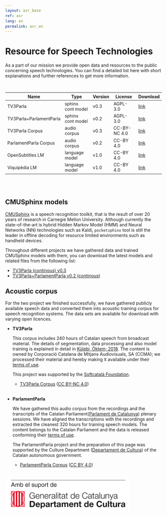```yaml
---
layout: asr_base
ref: asr
lang: en
permalink: asr_en
---
```

<style>
table {
    width:100%;
}
</style>

# Resource for Speech Technologies

As a part of our mission we provide open data and resources to the public 
concerning speech technologies. You can find a detailed list here with short 
explanations and further references to get more information.
  
<br /> 

| Name                    | Type              | Version | License  | Download |
|-------------------------|-----------        |---------|----------| -------- |
| TV3Parla                | sphinx cont model | v0.3    | AGPL-3.0 | [link]() |
| TV3Parla+ParlamentParla | sphinx cont model | v0.2    | AGPL-3.0 | [link]() |
| TV3Parla Corpus         | audio corpus      | v0.3    | CC-BY-NC 4.0 | [link]() |
| ParlamentParla Corpus   | audio corpus      | v0.2    | CC-BY 4.0 | [link]() |
| OpenSubtitles LM        | language model    | v1.0    | CC-BY 4.0 | [link]() |
| Viquipèdia LM           | language model    | v1.0    | CC-BY 4.0 | [link]() | 
 
<br />
<br />

## CMUSphinx models

[CMUSphinx](https://cmusphinx.github.io/) is a speech recognition toolkit, 
that is the result of over 20 years of research in Carnegie Mellon University. 
Although currently the state-of-the-art is hybrid Hidden Markov Model (HMM) and
Neural Networks (NN) technologies such as Kaldi, `pocketsphinx` tool is still 
the leader in offline decoding for resource limited environments such as 
handheld devices.

Throughout different projects we have gathered data and trained CMUSphinx models with them, you can download the latest models and related files from the following list:

* [TV3Parla (continous) v0.3]()
* [TV3Parla+ParlamentParla v0.2 (continous)]()

## Acoustic corpus

For the two project we finished successfully, we have gathered publicly 
available speech data and converted them into acoustic training corpus for
speech recognition systems. The data sets are available for download with 
varying open licences.

* **TV3Parla**

  This corpus includes 240 hours of Catalan speech from broadcast material. The details of segmentation, data processing and also model training is explained in detail in [Külebi, Öktem; 2018](). The content is owned by Corporació Catalana de Mitjans Audiovisuals, SA (CCMA); we processed their material and hereby making it available under their [terms of use]().

  This project was supported by the [Softcatalà Foundation]().

  * [TV3Parla Corpus]() ([CC BY-NC 4.0][ccbync])  
  <br/>


* **ParlamentParla**

  We have gathered this audio corpus from the recordings and the transcripts of the Catalan Parliament([Parlament de Catalunya](https://www.parlament.cat/)) plenary sessions. We have aligned the transcriptions with the recordings and extracted the cleanest 320 hours for training speech models. The content belongs to the Catalan Parliament and the data is released conforming their [terms of use](https://www.parlament.cat/pcat/serveis-parlament/avis-legal/).

  The ParlamentParla project and the preparation of this page was supported by the Culture Department ([Departament de Cultura](http://cultura.gencat.cat/)) of the Catalan autonomous government.

  * [ParlamentParla Corpus]() ([CC BY 4.0][ccby])  
  <br/>

[ccby]: https://creativecommons.org/licenses/by/4.0/
[ccbync]: https://creativecommons.org/licenses/by-nc/4.0/
<img src="/img/logo_generalitat.png" width="400"/>
